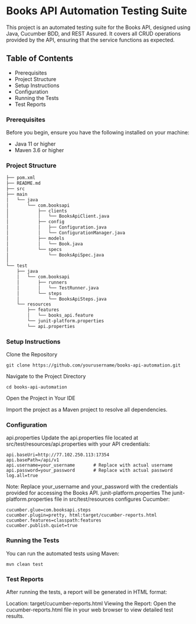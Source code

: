 # Books API Automation Testing Suite
This project is an automated testing suite for the Books API, designed using Java, Cucumber BDD, and REST Assured. It covers all CRUD operations provided by the API, ensuring that the service functions as expected.

## Table of Contents
- Prerequisites
- Project Structure 
- Setup Instructions
- Configuration
- Running the Tests
- Test Reports

### Prerequisites
Before you begin, ensure you have the following installed on your machine:

- Java 11 or higher
- Maven 3.6 or higher

### Project Structure
```markdown
├── pom.xml
├── README.md
├── src
├── main
│   └── java
│       └── com.booksapi
│           ├── clients
│           │   └── BooksApiClient.java
│           ├── config
│           │   ├── Configuration.java
│           │   └── ConfigurationManager.java
│           ├── models
│           │   └── Book.java
│           └── specs
│               └── BooksApiSpec.java
│   
└── test
    ├── java
    │   └── com.booksapi
    │       ├── runners
    │       │   └── TestRunner.java
    │       └── steps
    │           └── BooksApiSteps.java
    └── resources
        ├── features
        │   └── books_api.feature
        └── junit-platform.properties
        └── api.properties
```


### Setup Instructions

Clone the Repository

```shell
git clone https://github.com/yourusername/books-api-automation.git
```
Navigate to the Project Directory

```shell
cd books-api-automation
```

Open the Project in Your IDE

Import the project as a Maven project to resolve all dependencies.

### Configuration
api.properties
Update the api.properties file located at src/test/resources/api.properties with your API credentials:


```declarative
api.baseUri=http://77.102.250.113:17354
api.basePath=/api/v1
api.username=your_username       # Replace with actual username
api.password=your_password       # Replace with actual password
log.all=true
```
Note: Replace your_username and your_password with the credentials provided for accessing the Books API.
junit-platform.properties
The junit-platform.properties file in src/test/resources configures Cucumber:


```
cucumber.glue=com.booksapi.steps
cucumber.plugin=pretty, html:target/cucumber-reports.html
cucumber.features=classpath:features
cucumber.publish.quiet=true
```
### Running the Tests
You can run the automated tests using Maven:

```shell
mvn clean test
```

### Test Reports
After running the tests, a report will be generated in HTML format:

Location: target/cucumber-reports.html
Viewing the Report: Open the cucumber-reports.html file in your web browser to view detailed test results.